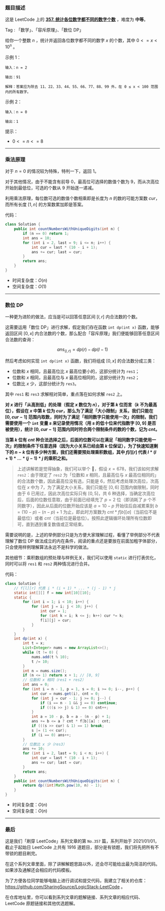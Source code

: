 ### 题目描述

这是 LeetCode 上的 **[357. 统计各位数字都不同的数字个数](https://leetcode-cn.com/problems/count-numbers-with-unique-digits/solution/by-ac_oier-6tfl/)** ，难度为 **中等**。

Tag : 「数学」、「容斥原理」、「数位 DP」



给你一个整数 $n$ ，统计并返回各位数字都不同的数字 $x$ 的个数，其中 $0 <= x < 10^n$ 。

示例 1：
```
输入：n = 2

输出：91

解释：答案应为除去 11、22、33、44、55、66、77、88、99 外，在 0 ≤ x < 100 范围内的所有数字。 
```
示例 2：
```
输入：n = 0

输出：1
```

提示：
* $0 <= n <= 8$

---

### 乘法原理

对于 $n = 0$ 的情况较为特殊，特判一下，返回 $1$。

对于其他情况，由于不能含有前导 $0$，最高位可选择的数值个数为 $9$，而从次高位开始到最低位，可选的个数从 $9$ 开始逐一递减。

利用乘法原理，每位数可选的数值个数相乘即是长度为 $n$ 的数的可能方案数 $cur$，而所有长度 $[1, n]$ 的方案数累加即是答案。

代码：
```Java
class Solution {
    public int countNumbersWithUniqueDigits(int n) {
        if (n == 0) return 1;
        int ans = 10;
        for (int i = 2, last = 9; i <= n; i++) {
            int cur = last * (10 - i + 1);
            ans += cur; last = cur;
        }
        return ans;
    }
}
```
* 时间复杂度：$O(n)$
* 空间复杂度：$O(1)$

---

### 数位 DP

一种更为进阶的做法，应当是可以回答任意区间 $[l, r]$ 内合法数的个数。

这需要运用「数位 DP」进行求解，假定我们存在函数 `int dp(int x)` 函数，能够返回区间 $[0, x]$ 内合法数的个数，那么配合「容斥原理」我们便能够回答任意区间合法数的查询：

$$
ans_{(l, r)} = dp(r) - dp(l - 1)
$$

然后考虑如何实现 `int dp(int x)` 函数，我们将组成 $[0, x]$ 的合法数分成三类：
* 位数和 $x$ 相同，且最高位比 $x$ 最高位要小的，这部分统计为 `res1`；
* 位数和 $x$ 相同，且最高位与 $x$ 最高位相同的，这部分统计为 `res2`；
* 位数比 $x$ 少，这部分统计为 `res3`。

其中 `res1` 和 `res3` 求解相对简单，重点落在如何求解 `res2` 上。

**对 $x$ 进行「从高到低」的处理（假定 $x$ 数位为 $n$），对于第 $k$ 位而言（$k$ 不为最高位），假设在 $x$ 中第 $k$ 位为 $cur$，那么为了满足「大小限制」关系，我们只能在 $[0, cur - 1]$ 范围内取数，同时为了满足「相同数字只能使用一次」的限制，我们需要使用一个 `int` 变量 $s$ 来记录使用情况（用 $s$ 的低十位来代指数字 $[0, 9]$ 是否被使用），统计 $[0, cur - 1]$ 范围内同时符合两个限制条件的数的个数，记为 $cnt$。**

**当第 $k$ 位有 $cnt$ 种合法选择之后，后面的位数可以在满足「相同数字只能使用一次」的限制条件下任意选择（因为大小关系已经由第 $k$ 位保证），为了快速知道剩下的 $n - k$ 位有多少种方案，我们还需要预处理乘积数组，其中 $f[l][r]$ 代表 $l * (l + 1) * ... * (j - 1) * j$ 的乘积之和。**

> 上述讲解若是觉得抽象，我们可以举个 🌰，假设 $x = 678$，我们该如何求解 `res2`：由于限定了 `res2` 为「位数和 $x$ 相同，且最高位与 $x$ 最高位相同的」的合法数个数，因此最高位没有选，只能是 $6$，然后考虑处理次高位，次高位在 $x$ 中为 $7$，为了满足大小关系，我们只能在 $[0, 6]$ 范围内做限制，同时由于 $6$ 已用过，因此次高位实际只有 $[0, 5]$，共 $6$ 种选择，当确定次高位后，后面的位数任意取，由于前面已经填充了 $p = 2$ 位（即消耗了 $p$ 个不同数字），因此从后面的位数开始应该是 $a = 10 - p$ 开始往后自减累乘到 $b = (10 - p) - (n - p) + 1$ 为止，即此时方案数为 $cnt * f[b][a]$（当前位不是最低位）或者 $cnt$（当前位是最低位）。按照此逻辑循环处理所有位数即可，直到遇到重复数值或正常结束。

需要说明的是，上述的举例部分只是为方便大家理解过程，看懂了举例部分不代表理解了数位 DP 做法成立的内在条件，阅读的重点还是要放在前面加粗字体部分，只会使用样例理解算法永远不是科学的做法。

其他细节：乘积数组的预处理与样例无关，我们可以使用 `static` 进行打表优化，同时可以将 `res1` 和 `res2` 两种情况进行合并。

代码：
```Java
class Solution {
    // f[l][r] 代表 i * (i + 1) * ... * (j - 1) * j
    static int[][] f = new int[10][10];
    static {
        for (int i = 1; i < 10; i++) {
            for (int j = i; j < 10; j++) {
                int cur = 1;
                for (int k = i; k <= j; k++) cur *= k;
                f[i][j] = cur;
            }
        }
    }
    int dp(int x) {
        int t = x;
        List<Integer> nums = new ArrayList<>();
        while (t != 0) {
            nums.add(t % 10);
            t /= 10;
        }
        int n = nums.size();
        if (n <= 1) return x + 1; // [0, 9]
        // 位数和 x 相同（res1 + res2）
        int ans = 0;
        for (int i = n - 1, p = 1, s = 0; i >= 0; i--, p++) {
            int cur = nums.get(i), cnt = 0;
            for (int j = cur - 1; j >= 0; j--) {
                if (i == n - 1 && j == 0) continue;
                if (((s >> j) & 1) == 0) cnt++;
            }
            int a = 10 - p, b = a - (n - p) + 1;
            ans += b <= a ? cnt * f[b][a] : cnt;
            if (((s >> cur) & 1) == 1) break;
            s |= (1 << cur);
            if (i == 0) ans++;
        }
        // 位数比 x 少（res3）
        ans += 10;
        for (int i = 2, last = 9; i < n; i++) {
            int cur = last * (10 - i + 1);
            ans += cur; last = cur;
        }
        return ans;
    }
    public int countNumbersWithUniqueDigits(int n) {
        return dp((int)Math.pow(10, n) - 1);
    }
}
```
* 时间复杂度：$O(n)$
* 空间复杂度：$O(n)$

---

### 最后

这是我们「刷穿 LeetCode」系列文章的第 `No.357` 篇，系列开始于 2021/01/01，截止于起始日 LeetCode 上共有 1916 道题目，部分是有锁题，我们将先把所有不带锁的题目刷完。

在这个系列文章里面，除了讲解解题思路以外，还会尽可能给出最为简洁的代码。如果涉及通解还会相应的代码模板。

为了方便各位同学能够电脑上进行调试和提交代码，我建立了相关的仓库：https://github.com/SharingSource/LogicStack-LeetCode 。

在仓库地址里，你可以看到系列文章的题解链接、系列文章的相应代码、LeetCode 原题链接和其他优选题解。

